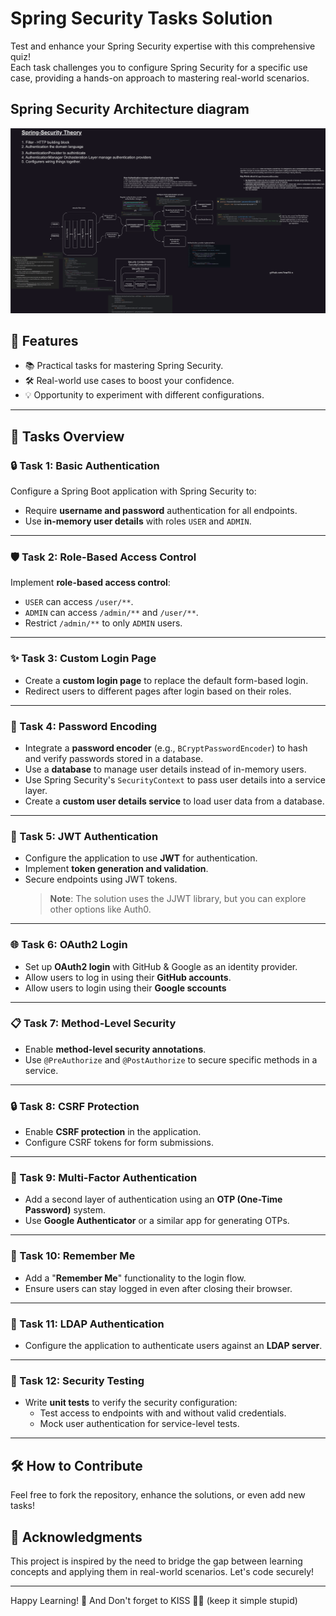 # Spring Security Tasks Solution

Test and enhance your Spring Security expertise with this comprehensive quiz!  
Each task challenges you to configure Spring Security for a specific use case, providing a hands-on approach to mastering real-world scenarios.  
## Spring Security Architecture diagram
![SpringSecurityArchitectureDiagram.svg](SpringSecurityArchitectureDiagram.svg)

## 🌟 Features  
- 📚 Practical tasks for mastering Spring Security.  
- 🛠️ Real-world use cases to boost your confidence.  
- 💡 Opportunity to experiment with different configurations.  

---

## 📝 Tasks Overview  

### 🔒 Task 1: Basic Authentication  
Configure a Spring Boot application with Spring Security to:  
- Require **username and password** authentication for all endpoints.  
- Use **in-memory user details** with roles `USER` and `ADMIN`.  

---

### 🛡️ Task 2: Role-Based Access Control  
Implement **role-based access control**:  
- `USER` can access `/user/**`.  
- `ADMIN` can access `/admin/**` and `/user/**`.  
- Restrict `/admin/**` to only `ADMIN` users.  

---

### ✨ Task 3: Custom Login Page  
- Create a **custom login page** to replace the default form-based login.  
- Redirect users to different pages after login based on their roles.  

---

### 🔑 Task 4: Password Encoding  
- Integrate a **password encoder** (e.g., `BCryptPasswordEncoder`) to hash and verify passwords stored in a database.  
- Use a **database** to manage user details instead of in-memory users.  
- Use Spring Security's `SecurityContext` to pass user details into a service layer.  
- Create a **custom user details service** to load user data from a database.  
---

### 📜 Task 5: JWT Authentication  
- Configure the application to use **JWT** for authentication.  
- Implement **token generation and validation**.  
- Secure endpoints using JWT tokens.  
  > **Note**: The solution uses the JJWT library, but you can explore other options like Auth0.  

---

### 🌐 Task 6: OAuth2 Login  
- Set up **OAuth2 login** with GitHub & Google as an identity provider.  
- Allow users to log in using their **GitHub accounts**.  
- Allow users to login using their **Google sccounts**
---

### 📋 Task 7: Method-Level Security  
- Enable **method-level security annotations**.  
- Use `@PreAuthorize` and `@PostAuthorize` to secure specific methods in a service.  

---

### 🔒 Task 8: CSRF Protection  
- Enable **CSRF protection** in the application.  
- Configure CSRF tokens for form submissions.  

---

### 🔐 Task 9: Multi-Factor Authentication  
- Add a second layer of authentication using an **OTP (One-Time Password)** system.  
- Use **Google Authenticator** or a similar app for generating OTPs.  

---

### 💾 Task 10: Remember Me  
- Add a "**Remember Me**" functionality to the login flow.  
- Ensure users can stay logged in even after closing their browser.  

---

### 📂 Task 11: LDAP Authentication  
- Configure the application to authenticate users against an **LDAP server**.  

---

### 🧪 Task 12: Security Testing  
- Write **unit tests** to verify the security configuration:  
  - Test access to endpoints with and without valid credentials.  
  - Mock user authentication for service-level tests.  

---

## 🛠️ How to Contribute  
Feel free to fork the repository, enhance the solutions, or even add new tasks!  

## 📢 Acknowledgments  
This project is inspired by the need to bridge the gap between learning concepts and applying them in real-world scenarios. Let's code securely!  

---

Happy Learning! 🎉 And Don't forget to KISS 💋💋 (keep it simple stupid)
